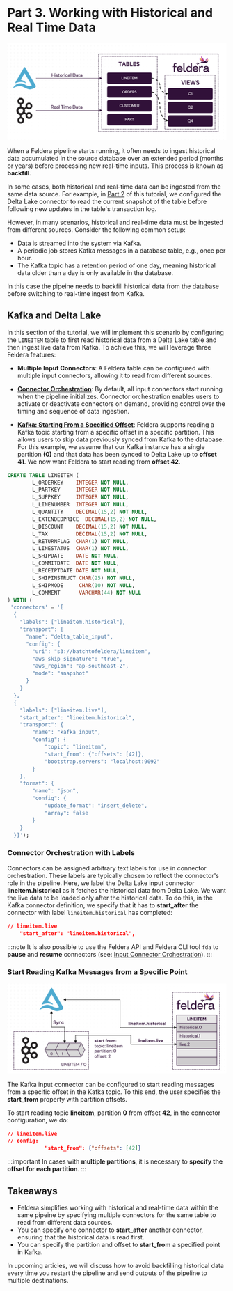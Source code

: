 # Part 3. Working with Historical and Real Time Data

![Architecture Diagram showing Historical and Live Data Ingestion](./part3-arch.png)

When a Feldera pipeline starts running, it often needs to ingest historical data
accumulated in the source database over an extended period (months or years)
before processing new real-time inputs. This process is known as **backfill**.

In some cases, both historical and real-time data can be ingested from the same
data source. For example, in [Part 2](part2) of this tutorial, we configured the
Delta Lake connector to read the current snapshot of the table before following
new updates in the table's transaction log.

However, in many scenarios, historical and real-time data must be ingested from
different sources. Consider the following common setup:

- Data is streamed into the system via Kafka.
- A periodic job stores Kafka messages in a database table, e.g., once per hour.
- The Kafka topic has a retention period of one day, meaning historical data older
  than a day is only available in the database.

In this case the pipeine needs to backfill historical data from the database
before switching to real-time ingest from Kafka.

## Kafka and Delta Lake

In this section of the tutorial, we will implement this scenario by configuring
the `LINEITEM` table to first read historical data from a Delta Lake table and
then ingest live data from Kafka. To achieve this, we will leverage three Feldera
features:

- **Multiple Input Connectors**: A Feldera table can be configured with multiple
  input connectors, allowing it to read from different sources.

- [**Connector Orchestration**](https://docs.feldera.com/connectors/orchestration/):
  By default, all input connectors start running when the pipeline initializes.
  Connector orchestration enables users to activate or deactivate connectors on
  demand, providing control over the timing and sequence of data ingestion.

- [**Kafka: Starting From a Specified Offset**](https://docs.feldera.com/connectors/sources/kafka#starting-from-a-specific-offset):
  Feldera supports reading a Kafka topic starting from a specific offset in a specific
  partition. This allows users to skip data previously synced from Kafka to the database.
  For this example, we assume that our Kafka instance has a single partition
  **(0)** and that data has been synced to Delta Lake up to **offset 41**.
  We now want Feldera to start reading from **offset 42**.

```sql
CREATE TABLE LINEITEM (
        L_ORDERKEY    INTEGER NOT NULL,
        L_PARTKEY     INTEGER NOT NULL,
        L_SUPPKEY     INTEGER NOT NULL,
        L_LINENUMBER  INTEGER NOT NULL,
        L_QUANTITY    DECIMAL(15,2) NOT NULL,
        L_EXTENDEDPRICE  DECIMAL(15,2) NOT NULL,
        L_DISCOUNT    DECIMAL(15,2) NOT NULL,
        L_TAX         DECIMAL(15,2) NOT NULL,
        L_RETURNFLAG  CHAR(1) NOT NULL,
        L_LINESTATUS  CHAR(1) NOT NULL,
        L_SHIPDATE    DATE NOT NULL,
        L_COMMITDATE  DATE NOT NULL,
        L_RECEIPTDATE DATE NOT NULL,
        L_SHIPINSTRUCT CHAR(25) NOT NULL,
        L_SHIPMODE     CHAR(10) NOT NULL,
        L_COMMENT      VARCHAR(44) NOT NULL
) WITH (
 'connectors' = '[
  {
    "labels": ["lineitem.historical"],
    "transport": {
      "name": "delta_table_input",
      "config": {
        "uri": "s3://batchtofeldera/lineitem",
        "aws_skip_signature": "true",
        "aws_region": "ap-southeast-2",
        "mode": "snapshot"
      }
    }
  },
  {
    "labels": ["lineitem.live"],
    "start_after": "lineitem.historical",
    "transport": {
        "name": "kafka_input",
        "config": {
            "topic": "lineitem",
            "start_from": {"offsets": [42]},
            "bootstrap.servers": "localhost:9092"
        }
    },
    "format": {
        "name": "json",
        "config": {
            "update_format": "insert_delete",
            "array": false
        }
    }
  }]');
```

### Connector Orchestration with Labels

Connectors can be assigned arbitrary text labels for use in connector orchestration. These labels are typically chosen to reflect the connector's role in the pipeline. Here, we label the Delta Lake input connector  **lineitem.historical**
as it fetches the historical data from Delta Lake. We want the live data to be loaded only after
the historical data. To do this, in the Kafka connector definition, we specify
that it has to **start_after** the connector with label `lineitem.historical` has completed:
```json
// lineitem.live
    "start_after": "lineitem.historical",
```

:::note
It is also possible to use the Feldera API and Feldera CLI tool `fda` to **pause** and **resume**
connectors (see: [Input Connector Orchestration](https://docs.feldera.com/connectors/orchestration/)).
:::

### Start Reading Kafka Messages from a Specific Point

![Architecture Diagram showing Kafka Messages Ingestion from a Specific Point](./part3-kafka-offset.png)

The Kafka input connector can be configured to start reading messages from a specific offset in the Kafka topic.
To this end, the user specifies the **start_from** property with partition offsets.

To start reading topic **lineitem**, partition **0** from offset **42**, in the connector configuration, we do:

```json
// lineitem.live
// config:
            "start_from": {"offsets": [42]}
```

:::important
In cases with **multiple partitions**, it is necessary to
**specify the offset for each partition**.
:::


## Takeaways

- Feldera simplifies working with historical and real-time data within the same pipeine by specifying multiple
  connectors for the same table to read from different data sources.
- You can specify one connector to **start_after** another connector, ensuring that the
  historical data is read first.
- You can specify the partition and offset to **start_from** a specified point in Kafka.

In upcoming articles, we will discuss how to avoid backfilling historical data every time you
restart the pipeline and send outputs of the pipeline to multiple destinations.

